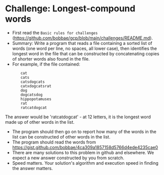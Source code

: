 # Challenge:  Longest-compound words

* First read the `Basic rules for challenges` (https://github.com/bobbae/gcp/blob/main/challenges/README.md). 
* Summary: Write a program that reads a file containing a sorted list of words (one word per line, no spaces, all lower case), 
then identifies the longest word in the file that can be constructed by concatenating copies of shorter words also found in the file.
* For example, if the file contained:

```
       cat
       cats
       catsdogcats
       catxdogcatsrat
       dog
       dogcatsdog
       hippopotamuses
       rat
       ratcatdogcat
```

The answer would be 'ratcatdogcat' - at 12 letters, it is the longest word made up of other words in the list. 

* The program should then go on to report how many of the words in the list can be constructed of other words in the list.
* The program should read the words from https://gist.github.com/bobbae/4ca309a1857158d5766d4ede4235cae0 
* There are many solutions to this problem in github and elsewhere. We expect a new answer constructed by you from scratch.
* Speed matters. Your solution's algorithm and execution speed in finding the answer matters. 
